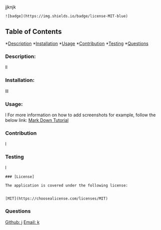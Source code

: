 # 
  
  jjknjk

  
    ![badge](https://img.shields.io/badge/license-MIT-blue)
    

  ## Table of Contents
  *[Description](#description)
  *[Installation](#installation)
  *[Usage](#usage)
  *[Contribution](#contribution)
  *[Testing](#testing)
  *[Questions](#questions)

  ### Description:
  ll

  ### Installation:
  lll

  ### Usage:
  l
  For more information on how to add screenshots for example, follow the below link:
  [Mark Down Tutorial](https://agea.github.io/tutorial.md/)

  ### Contribution
  l

  ### Testing 
  l

  
    ### [License]
    
    The application is covered under the following license:
    
    
    [MIT](https://choosealicense.com/licenses/MIT)
    
    

  ### Questions
  [Github: j](https://github.com/j)
  [Email: k](mailto:k)
